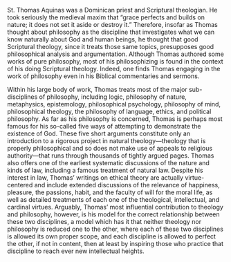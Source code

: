 St. Thomas Aquinas was a Dominican priest and Scriptural theologian. He took seriously the medieval maxim that “grace perfects and builds on nature; it does not set it aside or destroy it.” Therefore, insofar as Thomas thought about philosophy as the discipline that investigates what we can know naturally about God and human beings, he thought that good Scriptural theology, since it treats those same topics, presupposes good philosophical analysis and argumentation. Although Thomas authored some works of pure philosophy, most of his philosophizing is found in the context of his doing Scriptural theology. Indeed, one finds Thomas engaging in the work of philosophy even in his Biblical commentaries and sermons.

Within his large body of work, Thomas treats most of the major sub-disciplines of philosophy, including logic, philosophy of nature, metaphysics, epistemology, philosophical psychology, philosophy of mind, philosophical theology, the philosophy of language, ethics, and political philosophy. As far as his philosophy is concerned, Thomas is perhaps most famous for his so-called five ways of attempting to demonstrate the existence of God. These five short arguments constitute only an introduction to a rigorous project in natural theology—theology that is properly philosophical and so does not make use of appeals to religious authority—that runs through thousands of tightly argued pages. Thomas also offers one of the earliest systematic discussions of the nature and kinds of law, including a famous treatment of natural law. Despite his interest in law, Thomas’ writings on ethical theory are actually virtue-centered and include extended discussions of the relevance of happiness, pleasure, the passions, habit, and the faculty of will for the moral life, as well as detailed treatments of each one of the theological, intellectual, and cardinal virtues. Arguably, Thomas’ most influential contribution to theology and philosophy, however, is his model for the correct relationship between these two disciplines, a model which has it that neither theology nor philosophy is reduced one to the other, where each of these two disciplines is allowed its own proper scope, and each discipline is allowed to perfect the other, if not in content, then at least by inspiring those who practice that discipline to reach ever new intellectual heights.